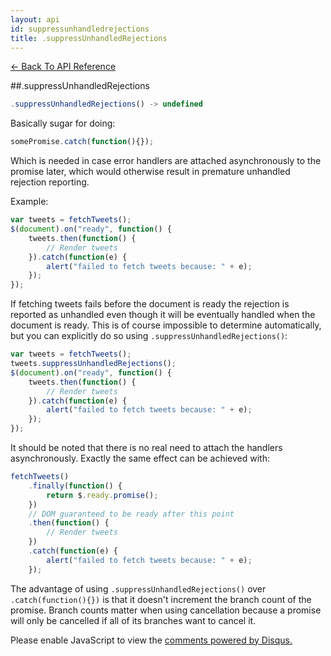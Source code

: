 ```yaml
---
layout: api
id: suppressunhandledrejections
title: .suppressUnhandledRejections
---
```



[← Back To API Reference](/docs/api-reference.html)
<div class="api-code-section"><markdown>
##.suppressUnhandledRejections

```js
.suppressUnhandledRejections() -> undefined
```

Basically sugar for doing:

```js
somePromise.catch(function(){});
```

Which is needed in case error handlers are attached asynchronously to the promise later, which would otherwise result in premature unhandled rejection reporting.

Example:

```js
var tweets = fetchTweets();
$(document).on("ready", function() {
    tweets.then(function() {
        // Render tweets
    }).catch(function(e) {
        alert("failed to fetch tweets because: " + e);
    });
});
```

If fetching tweets fails before the document is ready the rejection is reported as unhandled even though it will be eventually handled when the document is ready. This is of course impossible to determine automatically, but you can explicitly do so using `.suppressUnhandledRejections()`:

```js
var tweets = fetchTweets();
tweets.suppressUnhandledRejections();
$(document).on("ready", function() {
    tweets.then(function() {
        // Render tweets
    }).catch(function(e) {
        alert("failed to fetch tweets because: " + e);
    });
});
```

It should be noted that there is no real need to attach the handlers asynchronously. Exactly the same effect can be achieved with:

```js
fetchTweets()
    .finally(function() {
        return $.ready.promise();
    })
    // DOM guaranteed to be ready after this point
    .then(function() {
        // Render tweets
    })
    .catch(function(e) {
        alert("failed to fetch tweets because: " + e);
    });
```

The advantage of using `.suppressUnhandledRejections()` over `.catch(function(){})` is that it doesn't increment the branch count of the promise. Branch counts matter when using cancellation because a promise will only be cancelled if all of its branches want to cancel it.
</markdown></div>

<div id="disqus_thread"></div>
<script type="text/javascript">
    var disqus_title = ".suppressUnhandledRejections";
    var disqus_shortname = "bluebirdjs";
    var disqus_identifier = "disqus-id-suppressunhandledrejections";
    
    (function() {
        var dsq = document.createElement("script"); dsq.type = "text/javascript"; dsq.async = true;
        dsq.src = "//" + disqus_shortname + ".disqus.com/embed.js";
        (document.getElementsByTagName("head")[0] || document.getElementsByTagName("body")[0]).appendChild(dsq);
    })();
</script>
<noscript>Please enable JavaScript to view the <a href="https://disqus.com/?ref_noscript" rel="nofollow">comments powered by Disqus.</a></noscript>